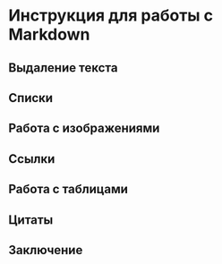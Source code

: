 # Инструкция для работы с Markdown

## Выдаление текста

## Списки

## Работа с изображениями

## Ссылки

## Работа с таблицами

## Цитаты

## Заключение